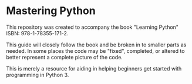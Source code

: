 # Mastering Python

This repository was created to accompany the book "Learning Python" ISBN: 978-1-78355-171-2.

This guide will closely follow the book and be broken in to smaller parts as needed. In some places the code may be "fixed", completed, or altered to better represent a complete picture of the code.

This is merely a resource for aiding in helping beginners get started with programming in Python 3.
